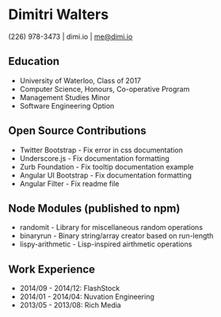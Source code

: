 # Dimitri Walters

(226) 978-3473 | dimi.io | me@dimi.io

## Education
* University of Waterloo, Class of 2017
* Computer Science, Honours, Co-operative Program
* Management Studies Minor
* Software Engineering Option

## Open Source Contributions
* Twitter Bootstrap - Fix error in css documentation
* Underscore.js - Fix documentation formatting
* Zurb Foundation - Fix tooltip documentation example
* Angular UI Bootstrap - Fix documentation formatting
* Angular Filter - Fix readme file

## Node Modules (published to npm)
* randomit - Library for miscellaneous random operations
* binaryrun - Binary string/array creator based on run-length
* lispy-arithmetic - Lisp-inspired airthmetic operations

## Work Experience
* 2014/09 - 2014/12: FlashStock
* 2014/01 - 2014/04: Nuvation Engineering
* 2013/05 - 2013/08: Rich Media
